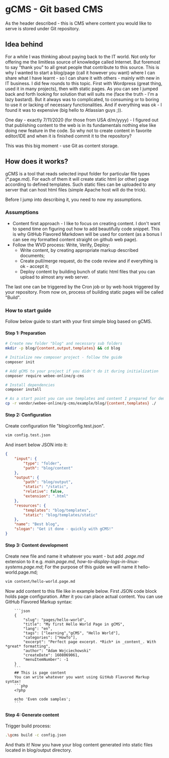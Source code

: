 # gCMS - Git based CMS
As the header described - this is CMS where content you would like to serve is stored under Git repository.

## Idea behind
For a while I was thinking about paying back to the IT world. Not only for offering me the limitless source of knowledge called Internet. But foremost to say "thank you" to all great people that contribute to this source. This is why I wanted to start a blog/page (call it however you want) where I can share what I have learnt - so I can share it with others - mainly with new in IT business.
I did few rounds to this topic. First with Wordpress (great thing, used it in many projects), then with static pages. As you can see I jumped back and forth looking for solution that will suits me (face the truth - I'm a lazy bastard). But it always was to complicated, to consuming or to boring to use it or lacking of necessary functionalities. And if everything was ok - I found it was to expensive (big hello to Atlassian guys ;)).

One day - exactly 7/11/2020 (for those from USA d/m/yyyy) - I figured out that publishing content to the web is in its fundamentals nothing else like doing new feature in the code. So why not to create content in favorite editor/IDE and when it is finished commit it to the repository?

This was this big moment - use Git as content storage.

## How does it works?
gCMS is a tool that reads selected input folder for particular file types (*.page.md). For each of them it will create static html (or other) page according to defined templates. Such static files can be uploaded to any server that can host html files (simple Apache host will do the trick).

Before I jump into describing it, you need to now my assumptions.

### Assumptions
* Content first approach - I like to focus on creating content. I don't want to spend time on figuring out how to add beautifully code snippet. This is why GitHub Flavored Markdown will be used for content (as a bonus I can see my formatted content straight on github web page).
* Follow the WVD process: Write, Verify, Deploy:
    * Write content, by creating appropriate markup described documents;
    * Create pull/merge request, do the code review and if everything is ok - accept it;
    * Deploy content by building bunch of static html files that you can upload to almost any web server.

The last one can be triggered by the Cron job or by web hook triggered by your repository. From now on, process of building static pages will be called "Build".

### How to start guide
Follow below guide to start with your first simple blog based on gCMS.

#### Step 1: Preparation
```bash
# Create new folder "blog" and necessary sub folders
mkdir -p blog/{content,output,templates} && cd blog

# Initialize new composer project - follow the guide
composer init

# Add gCMS to your project if you didn't do it during initialization
composer require webee-online/g-cms

# Install dependencies
composer install

# As a start point you can use templates and content I prepared for demo - but be warned - eye pain guaranteed!!!
cp -r vendor/webee-online/g-cms/example/blog/{content,templates} ./
```
#### Step 2: Configuration
Create configuration file "blog/config.test.json".
```bash
vim config.test.json
```
And insert below JSON into it:
```json
{
    "input": {
        "type": "folder",
        "path": "blog/content"
    },
    "output": {
        "path": "blog/output",
        "static": "/static",
        "relative": false,
        "extension": ".html"
    },
    "resources": {
        "templates": "blog/templates",
        "static": "blog/templates/static"
    },
    "name": "Best blog",
    "slogan": "Get it done - quickly with gCMS!"
}
```

#### Step 3: Content development
Create new file and name it whatever you want - but add *.page.md* extension to it e.g. *main.page.md*, *how-to-display-logs-in-linux-systems.page.md*;
For the purpose of this guide we will name it hello-world.page.md;
```bash
vim content/hello-world.page.md
```
Now add content to this file like in example below. First JSON code block holds page configuration. After it you can place actual content. You can use GitHub Flavored Markup syntax:
```
    ```json
    {
        "slug": "pages/hello-world",
        "title": "My first Hello World Page in gCMS",
        "lang": "en",
        "tags": ["learning","gCMS", "Hello World"],
        "categories": ["HowTo"],
        "excerpt": "Perfect page excerpt. *Rich* in _content_. With *great* formatting",
        "author": "Adam Wojciechowski"
        "createDate": 1608069061,
        "menuItemNumber": -1
    }
    ```
    ## This is page content
    You can write whatever you want using GitHub Flavored Markup syntax!
    ```php
    <?php

    echo 'Even code samples';
    ```
```

#### Step 4: Generate content
Trigger build process:
```bash
.\gcms build -c config.json
```

And thats it! Now you have your blog content generated into static files located in blog/output directory.
